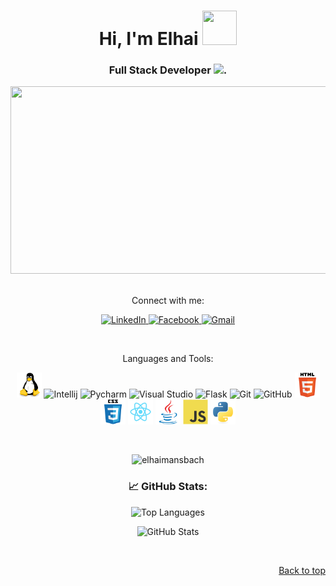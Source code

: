 <div id="top"></div>

<h1 align="center">Hi, I'm Elhai <img src="https://github.com/NoobMahbub/NoobMahbub/blob/main/Wave.gif" height="55px" width="55px"/></h1>
<h3 align="center"> Full Stack Developer
  <img src="https://media.giphy.com/media/WUlplcMpOCEmTGBtBW/giphy.gif" width="30">.</h3>
<div align="center">
  <img src="https://media.giphy.com/media/dWesBcTLavkZuG35MI/giphy.gif" width="600" height="300"/>
</div>

<br>

<p align="center">Connect with me:</p>

<p align="center">
  <a href="https://www.linkedin.com/in/elhai-mansbach-0966a1234/">
    <img src="https://raw.githubusercontent.com/rahuldkjain/github-profile-readme-generator/master/src/images/icons/Social/linked-in-alt.svg" alt="LinkedIn" height="30" width="40"/>
  </a>
  <a href="https://www.facebook.com/elhai.mansbach">
    <img src="https://raw.githubusercontent.com/rahuldkjain/github-profile-readme-generator/master/src/images/icons/Social/facebook.svg" alt="Facebook" height="30" width="40"/>
  </a>
  <a href="mailto:elhaimn@gmail.com">
    <img src="https://img.shields.io/badge/Gmail-elhaimn%40gmail.com-informational?style=flat&logo=gmail&logoColor=red&color=0D76A8" alt="Gmail"/>
  </a>
</p>

<br>

<p align="center">Languages and Tools:</p>

<p align="center">
  <img src="https://raw.githubusercontent.com/devicons/devicon/master/icons/linux/linux-original.svg" alt="Linux" width="40" height="40"/>
  <img src="https://i.ibb.co/rMJzrfk/Intelli-JIDEA.png" alt="Intellij" width="40" height="40"/>
  <img src="https://i.ibb.co/SdBmZC2/pycharm.jpg" alt="Pycharm" width="40" height="40"/>
  <img src="https://i.ibb.co/n7vwtsc/vs.png" alt="Visual Studio" width="40" height="40"/>
  <img src="https://www.vectorlogo.zone/logos/pocoo_flask/pocoo_flask-icon.svg" alt="Flask" width="40" height="40"/>
  <img src="https://www.vectorlogo.zone/logos/git-scm/git-scm-icon.svg" alt="Git" width="40" height="40"/>
  <img src="https://i.ibb.co/4W3kdkp/GitHub.png" alt="GitHub" width="40" height="40"/>
  <img src="https://raw.githubusercontent.com/devicons/devicon/master/icons/html5/html5-original-wordmark.svg" alt="HTML5" width="40" height="40"/>
  <img src="https://raw.githubusercontent.com/devicons/devicon/master/icons/css3/css3-original-wordmark.svg" alt="CSS3" width="40" height="40"/>
  <img src="https://raw.githubusercontent.com/github/explore/80688e429a7d4ef2fca1e82350fe8e3517d3494d/topics/react/react.png" alt="React" width="40" height="40"/>
  <img src="https://raw.githubusercontent.com/devicons/devicon/master/icons/java/java-original.svg" alt="Java" width="40" height="40"/>
  <img src="https://raw.githubusercontent.com/devicons/devicon/master/icons/javascript/javascript-original.svg" alt="JavaScript" width="40" height="40"/>
  <img src="https://raw.githubusercontent.com/devicons/devicon/master/icons/python/python-original.svg" alt="Python" width="40" height="40"/>
</p>

<br>

<p align="center"> <img src="https://komarev.com/ghpvc/?username=elhaimansbach&label=Profile%20views&color=0e75b6&style=flat" alt="elhaimansbach" /> </p>

<h3 align="center">📈 GitHub Stats:</h3>

<p align="center"><img src="https://github-readme-stats.vercel.app/api/top-langs/?username=elhaimansbach&layout=compact" alt="Top Languages" /></p>

<p align="center"><img src="https://github-readme-stats.vercel.app/api?username=elhaimansbach&show_icons=true&locale=en&layout=compactPAT_1" alt="GitHub Stats" /></p>

<br>

<p align="right">
  <a href="#top">Back to top</a>
</p>
